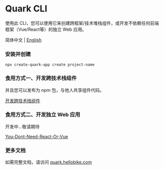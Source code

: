# Quark CLI

使用此 CLI，您可以使用它来创建跨框架/技术堆栈组件，或开发不依赖任何前端框架（Vue/React等）的独立 Web 应用。

简体中文 | [English](./README.en-US.md)

### 安装并创建

```
npx create-quark-app create project-name
```

### 食用方式一、开发跨技术栈组件

并且您可以发布为 npm 包，与他人共享组件代码。

[开发跨技术栈组件](https://github.com/hellof2e/quark-cli/blob/main/template/application/component/README.md)

### 食用方式二、开发独立 Web 应用

开发中...敬请期待

[You-Dont-Need-React-Or-Vue](https://github.com/hellof2e/You-Dont-Need-React-Or-Vue)

### 更多文档

如需完整文档，请访问 [quark.hellobike.com](https://quark.hellobike.com)
